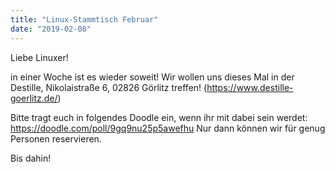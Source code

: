 ```yaml
---
title: "Linux-Stammtisch Februar"
date: "2019-02-08"
---
```


Liebe Linuxer!

in einer Woche ist es wieder soweit!
Wir wollen uns dieses Mal in der Destille, Nikolaistraße 6, 02826 Görlitz treffen! (https://www.destille-goerlitz.de/)

Bitte tragt euch in folgendes Doodle ein, wenn ihr mit dabei sein werdet: https://doodle.com/poll/9gq9nu25p5awefhu
Nur dann können wir für genug Personen reservieren.

Bis dahin!
